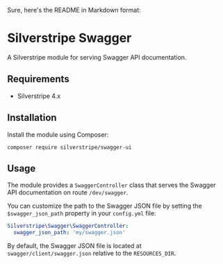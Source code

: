 Sure, here's the README in Markdown format:

# Silverstripe Swagger

A Silverstripe module for serving Swagger API documentation.

## Requirements

- Silverstripe 4.x

## Installation

Install the module using Composer:

```
composer require silverstripe/swagger-ui
```

## Usage

The module provides a `SwaggerController` class that serves the Swagger API documentation on route `/dev/swagger`. 

You can customize the path to the Swagger JSON file by setting the `$swagger_json_path` property in your `config.yml` file:

```yaml
Silverstripe\Swagger\SwaggerController:
  swagger_json_path: 'my/swagger.json'
```

By default, the Swagger JSON file is located at `swagger/client/swagger.json` relative to the `RESOURCES_DIR`.

